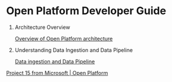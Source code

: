 # Open Platform Developer Guide

1. Architecture Overview

    [Overview of Open Platform architecture](Architecture-Overview.md)

1. Understanding Data Ingestion and Data Pipeline

    [Data ingestion and Data Pipeline](Data-Ingestion-Data-Pipeline.md)


[Project 15 from Microsoft | Open Platform](../README.md)